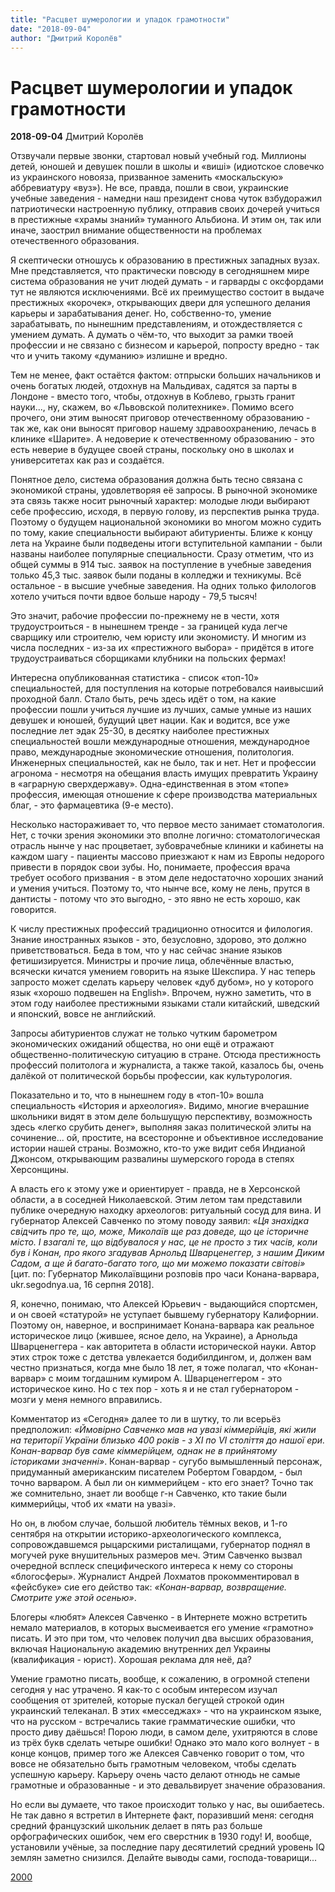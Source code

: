 ```yaml
---
title: "Расцвет шумерологии и упадок грамотности"
date: "2018-09-04"
author: "Дмитрий Королёв"
---
```


# Расцвет шумерологии и упадок грамотности

**2018-09-04** Дмитрий Королёв

Отзвучали первые звонки, стартовал новый учебный год. Миллионы детей, юношей и девушек пошли в школы и «виші» (идиотское словечко из украинского новояза, призванное заменить «москальскую» аббревиатуру «вуз»). Не все, правда, пошли в свои, украинские учебные заведения - намедни наш президент снова чуток взбудоражил патриотически настроенную публику, отправив своих дочерей учиться в престижные «храмы знаний» туманного Альбиона. И этим он, так или иначе, заострил внимание общественности на проблемах отечественного образования.

Я скептически отношусь к образованию в престижных западных вузах. Мне представляется, что практически повсюду в сегодняшнем мире система образования не учит людей думать - и гарварды с оксфордами тут не являются исключениями. Всё их преимущество состоит в выдаче престижных «корочек», открывающих двери для успешного делания карьеры и зарабатывания денег. Но, собственно-то, умение зарабатывать, по нынешним представлениям, и отождествляется с умением думать. А думать о чём-то, что выходит за рамки твоей профессии и не связано с бизнесом и карьерой, попросту вредно - так что и учить такому «думанию» излишне и вредно.

Тем не менее, факт остаётся фактом: отпрыски больших начальников и очень богатых людей, отдохнув на Мальдивах, садятся за парты в Лондоне - вместо того, чтобы, отдохнув в Коблево, грызть гранит науки..., ну, скажем, во «Львовской политехнике». Помимо всего прочего, они этим выносят приговор отечественному образованию - так же, как они выносят приговор нашему здравоохранению, лечась в клинике «Шарите». А недоверие к отечественному образованию - это есть неверие в будущее своей страны, поскольку оно в школах и университетах как раз и создаётся.

Понятное дело, система образования должна быть тесно связана с экономикой страны, удовлетворяя её запросы. В рыночной экономике эта связь также носит рыночный характер: молодые люди выбирают себе профессию, исходя, в первую голову, из перспектив рынка труда. Поэтому о будущем национальной экономики во многом можно судить по тому, какие специальности выбирают абитуриенты. Ближе к концу лета на Украине были подведены итоги вступительной кампании - были названы наиболее популярные специальности. Сразу отметим, что из общей суммы в 914 тыс. заявок на поступление в учебные заведения только 45,3 тыс. заявок были поданы в колледжи и техникумы. Всё остальное - в высшие учебные заведения. На одних только филологов хотело учиться почти вдвое больше народу - 79,5 тысяч!

Это значит, рабочие профессии по-прежнему не в чести, хотя трудоустроиться - в нынешнем тренде - за границей куда легче сварщику или строителю, чем юристу или экономисту. И многим из числа последних - из-за их «престижного выбора» - придётся в итоге трудоустраиваться сборщиками клубники на польских фермах!

Интересна опубликованная статистика - список «топ-10» специальностей, для поступления на которые потребовался наивысший проходной балл. Стало быть, речь здесь идёт о том, на какие профессии пошли учиться лучшие из лучших, самые умные из наших девушек и юношей, будущий цвет нации. Как и водится, все уже последние лет эдак 25-30, в десятку наиболее престижных специальностей вошли международные отношения, международное право, международные экономические отношения, политология. Инженерных специальностей, как не было, так и нет. Нет и профессии агронома - несмотря на обещания власть имущих превратить Украину в «аграрную сверхдержаву». Одна-единственная в этом «топе» профессия, имеющая отношение к сфере производства материальных благ, - это фармацевтика (9-е место).

Несколько настораживает то, что первое место занимает стоматология. Нет, с точки зрения экономики это вполне логично: стоматологическая отрасль нынче у нас процветает, зубоврачебные клиники и кабинеты на каждом шагу - пациенты массово приезжают к нам из Европы недорого привести в порядок свои зубы. Но, понимаете, профессия врача требует особого призвания - в этом деле недостаточно хороших знаний и умения учиться. Поэтому то, что нынче все, кому не лень, прутся в дантисты - потому что это выгодно, - это явно не есть хорошо, как говорится.

К числу престижных профессий традиционно относится и филология. Знание иностранных языков - это, безусловно, здорово, это должно приветствоваться. Беда в том, что у нас сейчас знание языков фетишизируется. Министры и прочие лица, облечённые властью, всячески кичатся умением говорить на языке Шекспира. У нас теперь запросто может сделать карьеру человек «дуб дубом», но у которого язык «хорошо подвешен на English». Впрочем, нужно заметить, что в этом году наиболее престижными языками стали китайский, шведский и японский, вовсе не английский.

Запросы абитуриентов служат не только чутким барометром экономических ожиданий общества, но они ещё и отражают общественно-политическую ситуацию в стране. Отсюда престижность профессий политолога и журналиста, а также такой, казалось бы, очень далёкой от политической борьбы профессии, как культурология.

Показательно и то, что в нынешнем году в «топ-10» вошла специальность «История и археология». Видимо, многие вчерашние школьники видят в этом деле большущую перспективу, возможность здесь «легко срубить денег», выполняя заказ политической элиты на сочинение... ой, простите, на всесторонне и объективное исследование истории нашей страны. Возможно, кто-то уже видит себя Индианой Джонсом, открывающим развалины шумерского города в степях Херсонщины.

А власть его к этому уже и ориентирует - правда, не в Херсонской области, а в соседней Николаевской. Этим летом там представили публике очередную находку археологов: ритуальный сосуд для вина. И губернатор Алексей Савченко по этому поводу заявил: «*Ця знахідка свідчить про те, що, може, Миколаїв ще раз доведе, що це історичне місто. І взагалі те, що відбувалося у нас, це не просто з тих часів, коли був і Конан, про якого згадував Арнольд Шварценеггер, з нашим Диким Садом, а ще й багато-багато того, що ми можемо показати світові»* [цит. по: Губернатор Миколаївщини розповів про часи Конана-варвара, ukr.segodnya.ua, 16 серпня 2018].

Я, конечно, понимаю, что Алексей Юрьевич - выдающийся спортсмен, и он своей «статурой» не уступает бывшему губернатору Калифорнии. Поэтому он, наверное, и воспринимает Конана-варвара как реальное историческое лицо (жившее, ясное дело, на Украине), а Арнольда Шварценеггера - как авторитета в области исторической науки. Автор этих строк тоже с детства увлекается бодибилдингом, и, должен вам честно признаться, когда мне было 18 лет, я тоже полагал, что «Конан-варвар» с моим тогдашним кумиром А. Шварценеггером - это историческое кино. Но с тех пор - хоть я и не стал губернатором - мозги у меня немного вправились.

Комментатор из «Сегодня» далее то ли в шутку, то ли всерьёз предположил: *«Ймовірно Савченко мав на увазі кіммерійців, які жили на території України* *близько 400 років - з XI по VI століття до нашої ери. Конан-варвар був саме кіммерійцем, однак не в прийнятому істориками значенні»*. Конан-варвар - сугубо вымышленный персонаж, придуманный американским писателем Робертом Говардом, - был точно варваром. А был ли он киммерийцем - кто его знает? Точно так же сомнительно, знает ли вообще г-н Савченко, кто такие были киммерийцы, чтоб их «мати на увазі».

Но он, в любом случае, большой любитель тёмных веков, и 1-го сентября на открытии историко-археологического комплекса, сопровождавшемся рыцарскими ристалищами, губернатор поднял в могучей руке внушительных размеров меч. Этим Савченко вызвал очередной всплеск специфического интереса к нему со стороны «блогосферы». Журналист Андрей Лохматов прокомментировал в «фейсбуке» сие его действо так: *«Конан-варвар, возвращение. Смотрите уже этой осенью»*.

Блогеры «любят» Алексея Савченко - в Интернете можно встретить немало материалов, в которых высмеивается его умение «грамотно» писать. И это при том, что человек получил два высших образования, включая Национальную академию внутренних дел Украины (квалификация - юрист). Хорошая реклама для неё, да?

Умение грамотно писать, вообще, к сожалению, в огромной степени сегодня у нас утрачено. Я как-то с особым интересом изучал сообщения от зрителей, которые пускал бегущей строкой один украинский телеканал. В этих «месседжах» - что на украинском языке, что на русском - встречались такие грамматические ошибки, что просто диву даёшься! Порою люди, в самом деле, ухитряются в слове из трёх букв сделать четыре ошибки! Однако это мало кого волнует - в конце концов, пример того же Алексея Савченко говорит о том, что вовсе не обязательно быть грамотным человеком, чтобы сделать успешную карьеру. Карьеру очень часто делают отнюдь не самые грамотные и образованные - и это девальвирует значение образования.

Но если вы думаете, что такое происходит только у нас, вы ошибаетесь. Не так давно я встретил в Интернете факт, поразивший меня: сегодня средний французский школьник делает в пять раз больше орфографических ошибок, чем его сверстник в 1930 году! И, вообще, установили учёные, за последние пару десятилетий средний уровень IQ землян заметно снизился. Делайте выводы сами, господа-товарищи...

[2000](https://2000.ua/blogi/avtorskie-kolonki_blogi/rascvet-shumerologii-i-upadok-gramotnosti.htm)